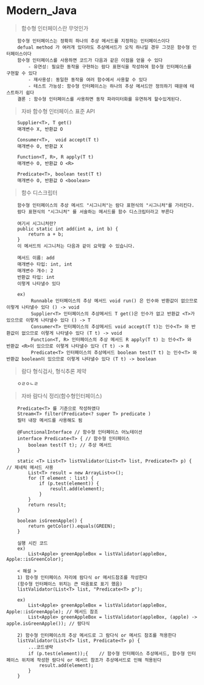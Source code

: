 # Modern_Java
>    함수형 인터페이스란 무엇인가
>
        함수형 인터페이스는 정확히 하나의 추상 메서드를 지정하는 인터페이스이다
        defual method 가 여러개 있더라도 추상메서드가 오직 하나일 경우 그것은 함수형 인터페이스이다
        함수형 인터페이스를 사용하면 코드가 다음과 같은 이점을 얻을 수 있다
            - 유연성: 필요한 동작을 구현하는 람다 표현식을 작성하여 함수형 인터페이스를 구현할 수 있다
            - 재사용성: 동일한 동작을 여러 함수에서 사용할 수 있다
            - 테스트 가능성: 함수형 인터페이스는 하나의 추상 메서드만 정의하기 때문에 테스트하기 쉽다
        결론 : 함수형 인터페이스를 사용하면 동작 파라미터화를 유연하게 할수있게된다.
        
>    자바 함수형 인터페이스 표준 API
>
        Supplier<T>, T get()
        매개변수 X, 반환값 O
        
        Consumer<T>,  void accept(T t)
        매개변수 O, 반환값 X
        
        Function<T, R>, R apply(T t)
        매개변수 O, 반환값 O <R>
        
        Predicate<T>, boolean test(T t)
        매개변수 O, 반환값 O <boolean>   
>    함수 디스크립터
>
        함수형 인터페이스의 추상 메서드 "시그니처"는 람다 표현식의 "시그니처"를 가리킨다.
        람다 표현식의 "시그니처" 를 서술하는 메서드를 함수 디스크립터라고 부른다

        여기서 시그니처란?
        public static int add(int a, int b) {
            return a + b;
        }
        이 메서드의 시그니처는 다음과 같이 요약할 수 있습니다.
        
        메서드 이름: add
        매개변수 타입: int, int
        매개변수 개수: 2
        반환값 타입: int      
        이렇게 나타낼수 있다

        ex)
             Runnable 인터페이스의 추상 메서드 void run() 은 인수와 반환값이 없으므로 이렇게 나타낼수 있다 () -> void
             Supplier<T> 인터페이스의 추상메서드 T get()은 인수가 없고 반환값 <T>가 있으므로 이렇게 나타낼수 있다 () -> T
             Consumer<T> 인터페이스의 추상메서드 void accept(T t)는 인수<T> 와 반환값이 없으므로 이렇게 나타낼수 있다 (T t) -> void
             Function<T, R> 인터페이스의 추상 메서드 R apply(T t) 는 인수<T> 와 반환값 <R>이 있으므로 이렇게 나타낼수 있다 (T t) -> R
             Predicate<T> 인터페이스의 추상메서드 boolean test(T t) 는 인수<T> 와 반환값 boolean이 있으므로 이렇게 나타낼수 있다 (T t) -> boolean
            


        

>    람다 형식검사, 형식추론 제약
>
        ㅇㄹㅇㄴㄹ
        
>    자바 람다식 정리(함수형인터페이스)
>
        Predicate<T> 를 기준으로 작성하였다
        Stream<T> filter(Predicate<? super T> predicate )
        필터 내장 메서드를 사용해도 됨

        @FunctionalInterface // 함수형 인터페이스 어노테이션
        interface Predicate<T> { // 함수형 인터페이스
            boolean test(T t); // 추상 메서드
        }

        static <T> List<T> listValidator(List<T> list, Predicate<T> p) { // 제네릭 메서드 사용
            List<T> result = new ArrayList<>();
            for (T element : list) {
                if (p.test(element)) {
                    result.add(element);
                }
            }
            return result;
        }
        
        boolean isGreenApple() {
            return getColor().equals(GREEN);
        }

        실행 시킨 코드 
        ex)
            List<Apple> greenAppleBox = listValidator(appleBox, Apple::isGreenColor);

        < 해설 >
        1) 함수형 인터페이스 자리에 람다식 or 메서드참조를 작성한다
        (함수형 인터페이스 위치는 큰 따옴표로 표기 했음)
        listValidator(List<T> list, "Predicate<T> p");
        
        ex) 
            List<Apple> greenAppleBox = listValidator(appleBox, Apple::isGreenApple); // 메서드 참조
            List<Apple> greenAppleBox = listValidator(appleBox, (apple) -> apple.isGreenApple()); // 람다식
  
        2) 함수형 인터페이스의 추상 메서드로 그 람다식 or 메서드 참조를 적용한다
        listValidator(List<T> list, Predicate<T> p) {
            ...코드생략
            if (p.test(element));{    // 함수형 인터페이스 추상메서드, 함수형 인터페이스 위치에 작성한 람다식 or 메서드 참조가 추상메서드로 인해 적용된다
                result.add(element);
            }              
        }

    
